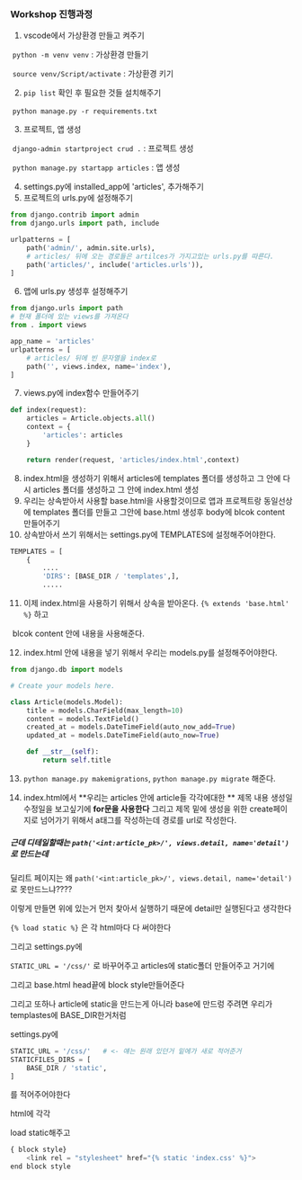 ### Workshop 진행과정

1. vscode에서 가상환경 만들고 켜주기

​	`python -m venv venv` : 가상환경 만들기

​	`source venv/Script/activate` : 가상환경 키기

2. `pip list` 확인 후 필요한 것들 설치해주기

​	`python manage.py -r requirements.txt` 

3. 프로젝트, 앱 생성

​	`django-admin startproject crud .` : 프로젝트 생성

​	`python manage.py startapp articles` : 앱 생성

4. settings.py에 installed_app에 'articles', 추가해주기
5. 프로젝트의 urls.py에 설정해주기

```python
from django.contrib import admin
from django.urls import path, include

urlpatterns = [
    path('admin/', admin.site.urls),
    # articles/ 뒤에 오는 경로들은 artilces가 가지고있는 urls.py를 따른다.
    path('articles/', include('articles.urls')),
]
```

6. 앱에 urls.py 생성후 설정해주기 

```python
from django.urls import path
# 현재 폴더에 있는 views를 가져온다
from . import views

app_name = 'articles'
urlpatterns = [
    # articles/ 뒤에 빈 문자열을 index로 
    path('', views.index, name='index'),
]
```

7. views.py에 index함수 만들어주기

```python
def index(request):
    articles = Article.objects.all()
    context = {
        'articles': articles
    }

    return render(request, 'articles/index.html',context)
```

8. index.html을 생성하기 위해서 articles에 templates 폴더를 생성하고 그 안에 다시 articles 폴더를 생성하고 그 안에 index.html 생성
9. 우리는  상속받아서 사용할 base.html을 사용할것이므로 앱과 프로젝트랑 동일선상에 templates 폴더를 만들고 그안에 base.html 생성후 body에 blcok content 만들어주기
10. 상속받아서 쓰기 위해서는 settings.py에 TEMPLATES에 설정해주어야한다.

```PYTHON
TEMPLATES = [
    {
        ....
        'DIRS': [BASE_DIR / 'templates',],
        .....
```

11. 이제 index.html을 사용하기 위해서 상속을 받아온다. `{% extends 'base.html' %}` 하고 

​		blcok content 안에 내용을 사용해준다.

12.  index.html 안에 내용을 넣기 위해서 우리는 models.py를 설정해주어야한다.

```python
from django.db import models

# Create your models here.

class Article(models.Model):
    title = models.CharField(max_length=10)
    content = models.TextField()
    created_at = models.DateTimeField(auto_now_add=True)
    updated_at = models.DateTimeField(auto_now=True)

    def __str__(self):
        return self.title
```

13. `python manage.py makemigrations`, `python manage.py migrate` 해준다.

12.  index.html에서 **우리는 articles 안에 article들 각각에대한 ** 제목 내용 생성일 수정일을 보고싶기에 **for문을 사용한다** 그리고 제목 밑에 생성을 위한 create페이지로 넘어가기 위해서 a태그를 작성하는데 경로를 url로 작성한다.





##### 근데 디테일할때는 `path('<int:article_pk>/', views.detail, name='detail')`로 만드는데 

딜리트 페이지는 왜 `path('<int:article_pk>/', views.detail, name='detail')`로 못만드느냐????

이렇게 만들면 위에 있는거 먼저 찾아서 실행하기 때문에 detail만 실행된다고 생각한다



`{% load static %}` 은 각 html마다 다 써야한다 

그리고 settings.py에 

`STATIC_URL = '/css/'` 로 바꾸어주고 articles에 static폴더 만들어주고 거기에 

그리고 base.html head끝에 block style만들어준다



그리고 또하나 article에 static을 만드는게 아니라 base에 만드렁 주려면 우리가 templastes에 BASE_DIR한거처럼

settings.py에

```python
STATIC_URL = '/css/'   # <- 얘는 원래 있던거 밑에가 새로 적어준거
STATICFILES_DIRS = [
    BASE_DIR / 'static',
]
```

를 적어주어야한다

html에 각각

load static해주고 

```python
{ block style}
	<link rel = "stylesheet" href="{% static 'index.css' %}">
end block style
```

